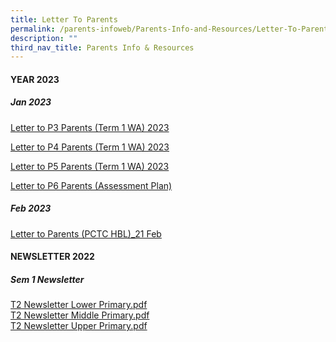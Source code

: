 ```yaml
---
title: Letter To Parents
permalink: /parents-infoweb/Parents-Info-and-Resources/Letter-To-Parents/
description: ""
third_nav_title: Parents Info & Resources
---
```

#### YEAR 2023

##### Jan 2023
[Letter to P3 Parents (Term 1 WA) 2023](/files/Letter%20to%20P3%20Parents%20(Term%201%20WA)%202023_updated.pdf)

[Letter to P4 Parents (Term 1 WA) 2023](/files/Letter%20to%20P4%20Parents%20(Term%201%20WA)%202023.pdf)

[Letter to P5 Parents (Term 1 WA) 2023](/files/Letter%20to%20P5%20Parents%20(Term%201%20WA)%202023.pdf)

[Letter to P6 Parents (Assessment Plan)](/files/Letter%20to%20P6%20Parents%20(Assessment%20Plan).pdf)

##### Feb 2023

[Letter to Parents (PCTC HBL)_21 Feb](/files/Letter%20to%20Parents%20(PCTC%20%20HBL)_21%20Feb.pdf)

#### NEWSLETTER 2022

  
##### Sem 1 Newsletter

[T2 Newsletter Lower Primary.pdf](/files/T2%20Newsletter%20Lower%20Primary.pdf)<br>
[T2 Newsletter Middle Primary.pdf](/files/T2%20Newsletter%20Middle%20Primary.pdf)<br>
[T2 Newsletter Upper Primary.pdf](/files/T2%20Newsletter%20Upper%20Primary.pdf)